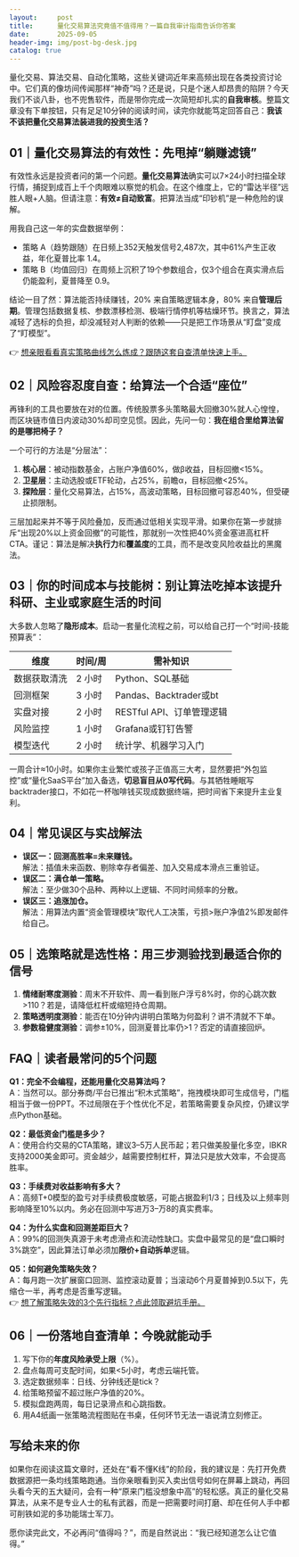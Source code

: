 ```yaml
---
layout:     post
title:      量化交易算法究竟值不值得用？一篇自我审计指南告诉你答案
date:       2025-09-05
header-img: img/post-bg-desk.jpg
catalog: true
---
```


量化交易、算法交易、自动化策略，这些关键词近年来高频出现在各类投资讨论中。它们真的像坊间传闻那样“神奇”吗？还是说，只是个迷人却昂贵的陷阱？今天我们不谈八卦，也不兜售软件，而是带你完成一次简短却扎实的**自我审核**。整篇文章没有下单按钮，只有足足10分钟的阅读时间，读完你就能笃定回答自己：**我该不该把量化交易算法装进我的投资生活？**

## 01｜量化交易算法的有效性：先甩掉“躺赚滤镜”

有效性永远是投资者问的第一个问题。**量化交易算法**确实可以7×24小时扫描全球行情，捕捉到成百上千个肉眼难以察觉的机会。在这个维度上，它的“雷达半径”远胜人眼+人脑。但请注意：**有效≠自动致富**。把算法当成“印钞机”是一种危险的误解。

用我自己这一年的实盘数据举例：

*   策略 A（趋势跟随）在日频上352天触发信号2,487次，其中61%产生正收益，年化夏普比率 1.4。
*   策略 B（均值回归）在周频上沉积了19个参数组合，仅3个组合在真实滑点后仍能盈利，夏普降至 0.9。

结论一目了然：算法能否持续赚钱，20% 来自策略逻辑本身，80% 来自**管理后期**。管理包括数据复核、参数漂移检测、极端行情停机等枯燥环节。换言之，算法减轻了选标的负担，却没减轻对人判断的依赖——只是把工作场景从“盯盘”变成了“盯模型”。

👉 [想亲眼看看真实策略曲线怎么炼成？跟随这套自查清单快速上手。](https://okxdog.com/)

## 02｜风险容忍度自查：给算法一个合适“座位”

再锋利的工具也要放在对的位置。传统股票多头策略最大回撤30%就人心惶惶，而区块链市值日内波动30%却司空见惯。因此，先问一句：**我在组合里给算法留的是哪把椅子？**

一个可行的方法是“分层法”：

1. **核心层**：被动指数基金，占账户净值60%，做β收益，目标回撤<15%。
2. **卫星层**：主动选股或ETF轮动，占25%，前瞻α，目标回撤<25%。
3. **探险层**：量化交易算法，占15%，高波动策略，目标回撤可容忍40%，但受硬止损限制。

三层加起来并不等于风险叠加，反而通过低相关实现平滑。如果你在第一步就排斥“出现20%以上资金回撤”的可能性，那就别一次性把40%资金塞进高杠杆CTA。谨记：算法是解决**执行力**和**覆盖度**的工具，而不是改变风险收益比的黑魔法。

## 03｜你的时间成本与技能树：别让算法吃掉本该提升科研、主业或家庭生活的时间

大多数人忽略了**隐形成本**。启动一套量化流程之前，可以给自己打一个“时间-技能预算表”：

| 维度           | 时间/周 | 需补知识                     |
|----------------|---------|-----------------------------|
| 数据获取清洗   | 2 小时   | Python、SQL基础               |
| 回测框架       | 3 小时   | Pandas、Backtrader或bt        |
| 实盘对接       | 2 小时   | RESTful API、订单管理逻辑       |
| 风险监控       | 1 小时   | Grafana或钉钉告警               |
| 模型迭代       | 2 小时   | 统计学、机器学习入门             |

一周合计≈10小时。如果你主业繁忙或孩子正值高三大考，显然要把“外包监控”或“量化SaaS平台”加入备选，**切忌盲目从0写代码**。与其牺牲睡眠写backtrader接口，不如花一杯咖啡钱买现成数据终端，把时间省下来提升主业复利。

## 04｜常见误区与实战解法

*   **误区一：回测高胜率=未来赚钱。**  
    解法：插值未来函数、剔除幸存者偏差、加入交易成本滑点三重验证。
*   **误区二：满仓单一策略。**  
    解法：至少做30个品种、两种以上逻辑、不同时间频率的分散。
*   **误区三：追涨加仓。**  
    解法：用算法内置“资金管理模块”取代人工决策，亏损>账户净值2%即发邮件给自己。

## 05｜选策略就是选性格：用三步测验找到最适合你的信号

1. **情绪耐寒度测验**：周末不开软件、周一看到账户浮亏8%时，你的心跳次数>110？若是，请降低杠杆或缩短持仓周期。
2. **策略透明度测验**：能否在10分钟内讲明白策略为何盈利？讲不清就不下单。
3. **参数稳健度测验**：调参±10%，回测夏普比率仍>1？否定的请直接回炉。

## FAQ｜读者最常问的5个问题

**Q1：完全不会编程，还能用量化交易算法吗？**  
A：当然可以。部分券商/平台已推出“积木式策略”，拖拽模块即可生成信号，门槛相当于做一份PPT。不过局限在于个性优化不足，若策略需要复杂风控，仍建议学点Python基础。

**Q2：最低资金门槛是多少？**  
A：使用合约交易的CTA策略，建议3–5万人民币起；若只做美股量化多空，IBKR支持2000美金即可。资金越少，越需要控制杠杆，算法只是放大效率，不会提高胜率。

**Q3：手续费对收益影响有多大？**  
A：高频T+0模型的盈亏对手续费极度敏感，可能占据盈利1/3；日线及以上频率则影响降至10%以内。务必在回测中写进万3–万8的真实费率。

**Q4：为什么实盘和回测差距巨大？**  
A：99%的回测失真源于未考虑滑点和流动性缺口。实盘中最常见的是“盘口瞬时3%跳空”，因此算法订单必须加**限价+自动拆单**逻辑。

**Q5：如何避免策略失效？**  
A：每月跑一次扩展窗口回测、监控滚动夏普；当滚动6个月夏普掉到0.5以下，先缩仓一半，再考虑是否重写逻辑。  
👉 [想了解策略失效的3个先行指标？点此领取避坑手册。](https://okxdog.com/)

## 06｜一份落地自查清单：今晚就能动手

1. 写下你的**年度风险承受上限**（%）。  
2. 盘点每周可支配时间，如果<5小时，考虑云端托管。  
3. 选定数据频率：日线、分钟线还是tick？  
4. 给策略预留不超过账户净值的20%。  
5. 模拟盘跑两周，每日记录滑点和心跳指数。  
6. 用A4纸画一张策略流程图贴在书桌，任何环节无法一语说清立刻修正。  

## 写给未来的你

如果你在阅读这篇文章时，还处在“看不懂K线”的阶段，我的建议是：先打开免费数据源把一条均线策略跑通。当你亲眼看到买入卖出信号如何在屏幕上跳动，再回头看今天的五大疑问，会有一种“原来门槛没想象中高”的轻松感。真正的量化交易算法，从来不是专业人士的私有武器，而是一把需要时间打磨、却在任何人手中都可削铁如泥的多功能瑞士军刀。

愿你读完此文，不必再问“值得吗？”，而是自然说出：“我已经知道怎么让它值得。”
